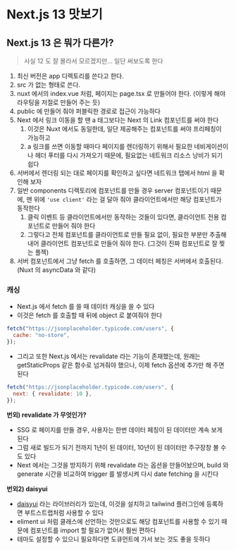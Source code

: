 # Next.js 13 맛보기

## Next.js 13 은 뭐가 다른가?

> 사실 12 도 잘 몰라서 모르겠지만... 일단 써보도록 한다

1. 최신 버전은 app 디렉토리를 쓴다고 한다.
2. src 가 없는 형태로 쓴다.
3. nuxt 에서의 index.vue 처럼, 페이지는 page.tsx 로 만들어야 한다. (이렇게 해야 라우팅을 저절로 만들어 주는 듯)
4. public 에 만들어 줘야 퍼블릭한 경로로 접근이 가능하다
5. Next 에서 링크 이동을 할 땐 a 태그보다는 Next 의 Link 컴포넌트를 써야 한다
   1. 이것은 Nuxt 에서도 동일한데, 일단 제공해주는 컴포넌트를 써야 프리페칭이 가능하고
   2. a 링크를 쓰면 이동할 때마다 페이지를 렌더링하기 위해서 필요한 네비게이션이나 헤더 푸터를 다시 가져오기 때문에, 필요없는 네트워크 리소스 낭비가 되기 쉽다
6. 서버에서 렌더링 되는 대로 페이지를 확인하고 싶다면 네트워크 탭에서 html 을 확인해 보자
7. 일반 components 디렉토리에 컴포넌트를 만들 경우 server 컴포넌트이기 때문에, 맨 위에 `'use client'` 라는 걸 달아 줘야 클라이언트에서만 해당 컴포넌트가 동작한다
   1. 클릭 이벤트 등 클라이언트에서만 동작하는 것들이 있다면, 클라이언트 전용 컴포넌트로 만들어 줘야 한다
   2. 그렇다고 전체 컴포넌트를 클라이언트로 만들 필요 없이, 필요한 부분만 추출해내어 클라이언트 컴포넌트로 만들어 줘야 한다. (그것이 진짜 컴포넌트로 잘 찢는 플젝)
8. 서버 컴포넌트에서 그냥 fetch 를 호출하면, 그 데이터 페칭은 서버에서 호출된다. (Nuxt 의 asyncData 와 같다)

### 캐싱

- Next.js 에서 fetch 를 쓸 때 데이터 캐싱을 쓸 수 있다
- 이것은 fetch 를 호출할 때 뒤에 object 로 붙여줘야 한다

```js
fetch("https://jsonplaceholder.typicode.com/users", {
  cache: "no-store",
});
```

- 그리고 또한 Next.js 에서는 revalidate 라는 기능이 존재했는데, 원래는 getStaticProps 같은 함수로 넘겨줘야 했으나, 이제 fetch 옵션에 추가만 해 주면 된다

```js
fetch("https://jsonplaceholder.typicode.com/users", {
  next: { revalidate: 10 },
});
```

**번외) revalidate 가 무엇인가?**

- SSG 로 페이지를 만들 경우, 사용자는 한번 데이터 페칭이 된 데이터만 계속 보게 된다
- 그럼 새로 빌드가 되기 전까지 1년이 된 데이터, 10년이 된 데이터만 주구장창 볼 수도 있다
- Next 에서는 그것을 방지하기 위해 revalidate 라는 옵션을 만들어놨으며, build 와 generate 시간을 비교하여 trigger 를 발생시켜 다시 date fetching 을 시킨다

**번외2) daisyui**

- [daisyui](https://daisyui.com/) 라는 라이브러리가 있는데, 이것을 설치하고 tailwind 플러그인에 등록하면 부트스트랩처럼 사용할 수 있다
- eliment ui 처럼 클래스에 선언하는 것만으로도 해당 컴포넌트를 사용할 수 있기 때문에 컴포넌트를 import 할 필요가 없어서 훨씬 편하다
- 테마도 설정할 수 있으니 필요하다면 도큐먼트에 가서 보는 것도 좋을 듯하다
